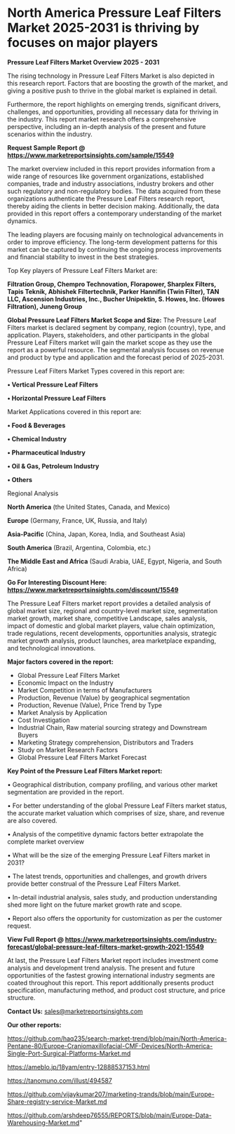  # North America Pressure Leaf Filters Market 2025-2031 is thriving by focuses on major players

<Strong> Pressure Leaf Filters Market Overview 2025 - 2031</strong>

The rising technology in Pressure Leaf Filters Market is also depicted in this research report. Factors that are boosting the growth of the market, and giving a positive push to thrive in the global market is explained in detail.

Furthermore, the report highlights on emerging trends, significant drivers, challenges, and opportunities, providing all necessary data for thriving in the industry. This report market research offers a comprehensive perspective, including an in-depth analysis of the present and future scenarios within the industry.

<strong>Request Sample Report @ <a href=https://www.marketreportsinsights.com/sample/15549>https://www.marketreportsinsights.com/sample/15549</a></strong>

The market overview included in this report provides information from a wide range of resources like government organizations, established companies, trade and industry associations, industry brokers and other such regulatory and non-regulatory bodies. The data acquired from these organizations authenticate the Pressure Leaf Filters research report, thereby aiding the clients in better decision making. Additionally, the data provided in this report offers a contemporary understanding of the market dynamics.

The leading players are focusing mainly on technological advancements in order to improve efficiency. The long-term development patterns for this market can be captured by continuing the ongoing process improvements and financial stability to invest in the best strategies.

Top Key players of Pressure Leaf Filters Market are:

<strong>Filtration Group, Chempro Technovation, Florapower, Sharplex Filters, Tapis Teknik, Abhishek Filtertechnik, Parker Hannifin (Twin Filter), TAN LLC, Ascension Industries, Inc., Bucher Unipektin, S. Howes, Inc. (Howes Filtration), Juneng Group</strong>

<strong><b>Global Pressure Leaf Filters Market Scope and Size:</b></strong>
The Pressure Leaf Filters market is declared segment by company, region (country), type, and application. Players, stakeholders, and other participants in the global Pressure Leaf Filters market will gain the market scope as they use the report as a powerful resource. The segmental analysis focuses on revenue and product by type and application and the forecast period of 2025-2031.

Pressure Leaf Filters Market Types covered in this report are:

<strong>• Vertical Pressure Leaf Filters

• Horizontal Pressure Leaf Filters</strong>

Market Applications covered in this report are:

<strong>• Food & Beverages

• Chemical Industry

• Pharmaceutical Industry

• Oil & Gas, Petroleum Industry

• Others</strong> 

Regional Analysis

<strong>North America</strong> (the United States, Canada, and Mexico)

<strong>Europe</strong> (Germany, France, UK, Russia, and Italy)

<strong>Asia-Pacific</strong> (China, Japan, Korea, India, and Southeast Asia)

<strong>South America</strong> (Brazil, Argentina, Colombia, etc.)

<strong>The Middle East and Africa</strong> (Saudi Arabia, UAE, Egypt, Nigeria, and South Africa)

<strong>Go For Interesting Discount Here: <a href=https://www.marketreportsinsights.com/discount/15549>https://www.marketreportsinsights.com/discount/15549</a></strong>

The Pressure Leaf Filters market report provides a detailed analysis of global market size, regional and country-level market size, segmentation market growth, market share, competitive Landscape, sales analysis, impact of domestic and global market players, value chain optimization, trade regulations, recent developments, opportunities analysis, strategic market growth analysis, product launches, area marketplace expanding, and technological innovations.

<strong><b>Major factors covered in the report:</b></strong>
<ul>
  <li>Global Pressure Leaf Filters Market </li>
  <li>Economic Impact on the Industry</li>
  <li>Market Competition in terms of Manufacturers</li>
  <li>Production, Revenue (Value) by geographical segmentation</li>
  <li>Production, Revenue (Value), Price Trend by Type</li>
  <li>Market Analysis by Application</li>
  <li>Cost Investigation</li>
  <li>Industrial Chain, Raw material sourcing strategy and Downstream Buyers</li>
  <li>Marketing Strategy comprehension, Distributors and Traders</li>
  <li>Study on Market Research Factors</li>
  <li>Global Pressure Leaf Filters Market Forecast</li>
</ul>

<strong><b>Key Point of the Pressure Leaf Filters Market report:</b></strong>

• Geographical distribution, company profiling, and various other market segmentation are provided in the report.

• For better understanding of the global Pressure Leaf Filters market status, the accurate market valuation which comprises of size, share, and revenue are also covered.

• Analysis of the competitive dynamic factors better extrapolate the complete market overview

• What will be the size of the emerging Pressure Leaf Filters market in 2031?

• The latest trends, opportunities and challenges, and growth drivers provide better construal of the Pressure Leaf Filters Market.

• In-detail industrial analysis, sales study, and production understanding shed more light on the future market growth rate and scope.

• Report also offers the opportunity for customization as per the customer request.

<strong><b>View Full Report @ <a href=https://www.marketreportsinsights.com/industry-forecast/global-pressure-leaf-filters-market-growth-2021-15549>https://www.marketreportsinsights.com/industry-forecast/global-pressure-leaf-filters-market-growth-2021-15549</a></b></strong>


At last, the Pressure Leaf Filters Market report includes investment come analysis and development trend analysis. The present and future opportunities of the fastest growing international industry segments are coated throughout this report. This report additionally presents product specification, manufacturing method, and product cost structure, and price structure.

<strong>Contact Us:</strong>
sales@marketreportsinsights.com

<strong>Our other reports:</strong>

<a href=https://github.com/haq235/search-market-trend/blob/main/North-America-Pentane-80/Europe-Craniomaxillofacial-CMF-Devices/North-America-Single-Port-Surgical-Platforms-Market.md>https://github.com/haq235/search-market-trend/blob/main/North-America-Pentane-80/Europe-Craniomaxillofacial-CMF-Devices/North-America-Single-Port-Surgical-Platforms-Market.md</a>

<a href=https://ameblo.jp/18yam/entry-12888537153.html>https://ameblo.jp/18yam/entry-12888537153.html</a>

<a href=https://tanomuno.com/illust/494587>https://tanomuno.com/illust/494587</a>

<a href=https://github.com/vijaykumar207/marketing-trands/blob/main/Europe-Share-registry-service-Market.md>https://github.com/vijaykumar207/marketing-trands/blob/main/Europe-Share-registry-service-Market.md</a>

<a href=https://github.com/arshdeep76555/REPORTS/blob/main/Europe-Data-Warehousing-Market.md>https://github.com/arshdeep76555/REPORTS/blob/main/Europe-Data-Warehousing-Market.md</a>"
